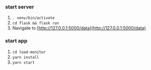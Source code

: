### start server
1. `. venv/bin/activate`
2. `cd flask && flask run`
3. Navigate to [http://127.0.0.1:5000/data](http://127.0.0.1:5000/data)

### start app
1. `cd load-monitor`
2. `yarn install`
3. `yarn start`
